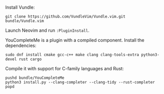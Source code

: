 Install Vundle:

```
git clone https://github.com/VundleVim/Vundle.vim.git bundle/Vundle.vim
```

Launch Neovim and run `:PluginInstall`.

YouCompleteMe is a plugin with a compiled component. Install the dependencies:

```
sudo dnf install cmake gcc-c++ make clang clang-tools-extra python3-devel rust cargo
```

Compile it with support for C-family languages and Rust:

```
pushd bundle/YouCompleteMe
python3 install.py --clang-completer --clang-tidy --rust-completer
popd
```
